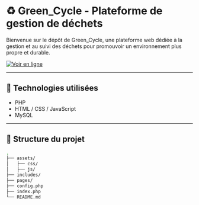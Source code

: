 # ♻️ Green_Cycle - Plateforme de gestion de déchets

Bienvenue sur le dépôt de Green_Cycle, une plateforme web dédiée à la gestion et au suivi des déchets pour promouvoir un environnement plus propre et durable.

[![Voir en ligne](https://img.shields.io/badge/🔗_Demo-non_disponible-grey?style=for-the-badge)](https://github.com/OnelKND/Green_Cycle)

---

## 🚀 Technologies utilisées

- PHP  
- HTML / CSS / JavaScript  
- MySQL  

---

## 📁 Structure du projet

```bash
.
├── assets/
│   ├── css/
│   ├── js/
├── includes/
├── pages/
├── config.php
├── index.php
└── README.md
